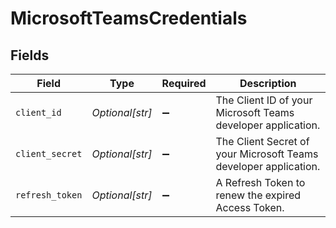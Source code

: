 # MicrosoftTeamsCredentials


## Fields

| Field                                                            | Type                                                             | Required                                                         | Description                                                      |
| ---------------------------------------------------------------- | ---------------------------------------------------------------- | ---------------------------------------------------------------- | ---------------------------------------------------------------- |
| `client_id`                                                      | *Optional[str]*                                                  | :heavy_minus_sign:                                               | The Client ID of your Microsoft Teams developer application.     |
| `client_secret`                                                  | *Optional[str]*                                                  | :heavy_minus_sign:                                               | The Client Secret of your Microsoft Teams developer application. |
| `refresh_token`                                                  | *Optional[str]*                                                  | :heavy_minus_sign:                                               | A Refresh Token to renew the expired Access Token.               |